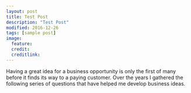 ```yaml
---
layout: post
title: Test Post
description: "Test Post"
modified: 2016-12-26
tags: [sample post]
image:
  feature:
  credit:
  creditlink:
---
```



Having a great idea for a business opportunity is only the first of many before it finds its way to a paying customer. Over the years I gathered the following series of questions that have helped me develop business ideas.
